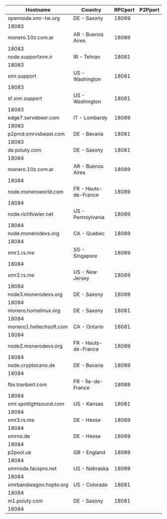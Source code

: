 Hostname | Country | RPCport | P2Pport
--- | --- | --- | ---
opennode.xmr-tw.org | DE - Saxony | 18089
 | 18083
monero.10z.com.ar | AR - Buenos Aires | 18089
 | 18083
node.supportxmr.ir | IR - Tehran | 18081
 | 18083
xmr.support | US - Washington | 18081
 | 18083
sf.xmr.support | US - Washington | 18081
 | 18083
edge7.servebeer.com | IT - Lombardy | 18089
 | 18083
p2pmd.xmrvsbeast.com | DE - Bavaria | 18081
 | 18083
de.poiuty.com | DE - Saxony | 18081
 | 18084
monero.10z.com.ar | AR - Buenos Aires | 18089
 | 18084
node.moneroworld.com | FR - Hauts-de-France | 18089
 | 18084
node.richfowler.net | US - Pennsylvania | 18089
 | 18084
node.monerodevs.org | CA - Quebec | 18089
 | 18084
xmr1.rs.me | SG - Singapore | 18089
 | 18084
xmr2.rs.me | US - New Jersey | 18089
 | 18084
node3.monerodevs.org | DE - Saxony | 18089
 | 18084
monero.homelinux.org | DE - Saxony | 18081
 | 18084
monero1.heitechsoft.com | CA - Ontario | 18081
 | 18084
node2.monerodevs.org | FR - Hauts-de-France | 18089
 | 18084
node.cryptocano.de | DE - Bavaria | 18089
 | 18084
fbx.tranbert.com | FR - Île-de-France | 18089
 | 18084
xmr.spotlightsound.com | US - Kansas | 18081
 | 18084
xmr3.rs.me | DE - Hesse | 18089
 | 18084
xmrno.de | DE - Hesse | 18089
 | 18084
p2pool.uk | GB - England | 18089
 | 18084
xmrnode.facspro.net | US - Nebraska | 18089
 | 18084
xmrbandwagon.hopto.org | US - Colorado | 18081
 | 18084
m1.poiuty.com | DE - Saxony | 18081
 | 18084
